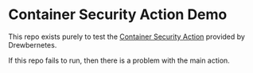 # Container Security Action Demo

This repo exists purely to test the [Container Security Action](https://github.com/drewbernetes/container-security-action) provided by Drewbernetes.

If this repo fails to run, then there is a problem with the main action.
